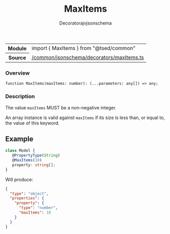 
<header class="symbol-info-header"><h1 id="maxitems">MaxItems</h1><label class="symbol-info-type-label decorator">Decorator</label><label class="api-type-label ajv" title="ajv">ajv</label><label class="api-type-label jsonschema" title="jsonschema">jsonschema</label></header>
<!-- summary -->
<section class="symbol-info"><table class="is-full-width"><tbody><tr><th>Module</th><td><div class="lang-typescript"><span class="token keyword">import</span> { MaxItems }&nbsp;<span class="token keyword">from</span>&nbsp;<span class="token string">"@tsed/common"</span></div></td></tr><tr><th>Source</th><td><a href="https://github.com/Romakita/ts-express-decorators/blob/v4.29.1/src//common/jsonschema/decorators/maxItems.ts#L0-L0">/common/jsonschema/decorators/maxItems.ts</a></td></tr></tbody></table></section>
<!-- overview -->


### Overview


<pre><code class="typescript-lang ">function <span class="token function">MaxItems</span><span class="token punctuation">(</span>maxItems<span class="token punctuation">:</span> <span class="token keyword">number</span><span class="token punctuation">)</span><span class="token punctuation">:</span> <span class="token punctuation">(</span>...parameters<span class="token punctuation">:</span> <span class="token keyword">any</span><span class="token punctuation">[</span><span class="token punctuation">]</span><span class="token punctuation">)</span> => <span class="token keyword">any</span><span class="token punctuation">;</span></code></pre>


<!-- Parameters -->

<!-- Description -->


### Description

The value `maxItems` MUST be a non-negative integer.

An array instance is valid against `maxItems` if its size is less than, or equal to, the value of this keyword.

## Example

```typescript
class Model {
   @PropertyType(String)
   @MaxItems(10)
   property: string[];
}
```

Will produce:

```json
{
  "type": "object",
  "properties": {
    "property": {
      "type": "number",
      "maxItems": 10
    }
  }
}
```

<!-- Members -->

